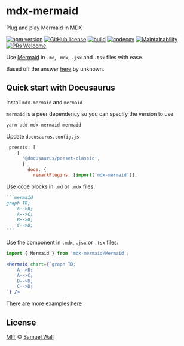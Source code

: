 # mdx-mermaid

Plug and play Mermaid in MDX

[![npm version](https://badge.fury.io/js/mdx-mermaid.svg)][npm]
[![GitHub license](https://img.shields.io/github/license/sjwall/mdx-mermaid)][license]
[![build](https://github.com/sjwall/mdx-mermaid/actions/workflows/build.yml/badge.svg)](https://github.com/sjwall/mdx-mermaid/actions/workflows/build.yml)
[![codecov](https://codecov.io/gh/sjwall/mdx-mermaid/branch/main/graph/badge.svg?token=OBSGK4GGX8)](https://codecov.io/gh/sjwall/mdx-mermaid)
[![Maintainability](https://api.codeclimate.com/v1/badges/9d89c7483bb1a906ecdf/maintainability)](https://codeclimate.com/github/sjwall/mdx-mermaid/maintainability)
[![PRs Welcome](https://img.shields.io/badge/PRs-welcome-brightgreen.svg?style=flat)][pr]

Use [Mermaid][mermaid] in `.md`, `.mdx`, `.jsx` and `.tsx` files with ease.

Based off the answer [here][inspire] by unknown.

## Quick start with Docusaurus

Install `mdx-mermaid` and `mermaid`

`mermaid` is a peer dependency so you can specify the version to use

```bash
yarn add mdx-mermaid mermaid
```

Update `docusaurus.config.js`

```js
 presets: [
    [
      '@docusaurus/preset-classic',
      {
        docs: {
          remarkPlugins: [import('mdx-mermaid')],
```

Use code blocks in `.md` or `.mdx` files:

````md
```mermaid
graph TD;
    A-->B;
    A-->C;
    B-->D;
    C-->D;
```
````

Use the component in `.mdx`, `.jsx` or `.tsx` files:

```jsx
import { Mermaid } from 'mdx-mermaid/Mermaid';

<Mermaid chart={`graph TD;
    A-->B;
    A-->C;
    B-->D;
    C-->D;
`} />
```

There are more examples [here][examples]

## License

[MIT][license] © [Samuel Wall][author]

<!-- Definitions -->

[license]: https://github.com/sjwall/mdx-mermaid/blob/main/license

[author]: https://samuelwall.co.uk

[npm]: https://www.npmjs.com/package/mdx-mermaid

[mermaid]: http://mermaid-js.github.io/mermaid/

[inspire]: https://github.com/facebook/docusaurus/issues/1258#issuecomment-594393744

[pr]: http://makeapullrequest.com

[examples]: https://sjwall.github.io/mdx-mermaid/docs/examples/
